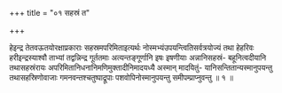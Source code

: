 +++
title = "०१ सहस्रं त"

+++

हेइन्द्र तेतवऊतयोरक्षाप्रकाराः सहस्रमपरिमिताइत्यर्थः नोस्मभ्यंउपयन्त्वितिसर्वत्रयोज्यं तथा हेहरिवः हरीइन्द्रस्याश्वौ ताभ्यां तद्वन्निन्द्र गूर्ततमाः अत्यन्तङ्गूर्णानि इषः इषणीयाः अन्नानिसहस्रं- बहूनित्वदीयानि तथासहस्रंरायः अपरिमितानिधनानिमणिमुक्तादीनिमादयध्यै अस्मान् मादयितुं- यानिसन्तितान्यस्मानुपयन्तु तथासहस्रिणोवाजाः गमनवन्तश्चतुष्पाद्रूपाः पशवोपिनोस्मानुपयन्तु समीपम्प्राप्नुवन्तु ॥ १ ॥